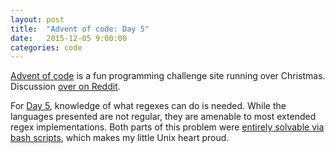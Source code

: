 ```yaml
---
layout: post
title:  "Advent of code: Day 5"
date:   2015-12-05 9:00:00
categories: code 
---
```


[Advent of code][advent] is a fun programming challenge site running over Christmas. Discussion [over on Reddit][reddit].

For [Day 5][day], knowledge of what regexes can do is needed. While the languages presented are not regular, they are amenable to most extended regex implementations. Both parts of this problem were [entirely solvable via bash scripts][code], which makes my little Unix heart proud.

[advent]: http://adventofcode.com
[reddit]: https://www.reddit.com/r/adventofcode/
[day]: http://adventofcode.com/day/5
[code]: https://github.com/bildzeitung/adventofcode/tree/master/5
